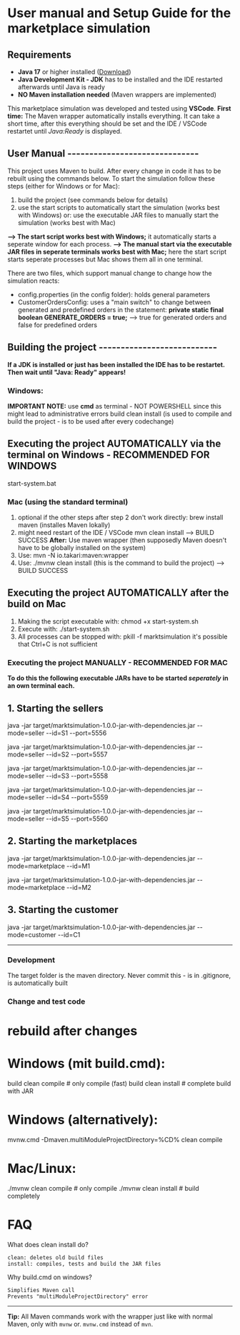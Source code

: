 # User manual and Setup Guide for the marketplace simulation

## Requirements
- **Java 17** or higher installed ([Download](https://adoptium.net/))
- **Java Development Kit - JDK** has to be installed and the IDE restarted afterwards until Java is ready
- **NO Maven installation needed** (Maven wrappers are implemented)

This marketplace simulation was developed and tested using **VSCode**.
**First time:** The Maven wrapper automatically installs everything. It can take a short time, after this everything should be set and the IDE / VSCode restartet until *Java:Ready* is displayed.

## User Manual ------------------------------
This project uses Maven to build. After every change in code it has to be rebuilt using the commands below.
To start the simulation follow these steps (either for Windows or for Mac):
1. build the project (see commands below for details)
2. use the start scripts to automatically start the simulation (works best with Windows)
    or:
    use the executable JAR files to manually start the simulation (works best with Mac)

**--> The start script works best with Windows;** it automatically starts a seperate window for each process. 
**--> The manual start via the executable JAR files in seperate terminals works best with Mac;** here the start script starts seperate processes but Mac shows them all in one terminal.

There are two files, which support manual change to change how the simulation reacts: 
- config.properties (in the config folder): holds general parameters
- CustomerOrdersConfig: uses a "main switch" to change between generated and predefined orders in the statement:
     **private static final boolean GENERATE_ORDERS = true;** --> true for generated orders and false for predefined orders

## Building the project ---------------------------
**If a JDK is installed or just has been installed the IDE has to be restartet. Then wait until "Java: Ready" appears!**
### Windows:
**IMPORTANT NOTE:**  use **cmd** as terminal - NOT POWERSHELL since this might lead to administrative errors
build clean install
    (is used to compile and build the project - is to be used after every codechange)
## Executing the project AUTOMATICALLY via the terminal on Windows - RECOMMENDED FOR WINDOWS
start-system.bat

### Mac (using the standard terminal)
1. optional if the other steps after step 2 don't work directly:
brew install maven 
    (installes Maven lokally)
2. might need restart of the IDE / VSCode
mvn clean install 
    --> BUILD SUCCESS
**After:**
Use maven wrapper (then supposedly Maven doesn't have to be globally installed on the system)
1. Use:
mvn -N io.takari:maven:wrapper
2. Use:
./mvnw clean install
    (this is the command to build the project)
--> BUILD SUCCESS
## Executing the project AUTOMATICALLY after the build on Mac
1. Making the script executable with: 
chmod +x start-system.sh
2. Execute with:
./start-system.sh
3. All processes can be stopped with:
pkill -f marktsimulation 
    it's possible that Ctrl+C is not sufficient

### Executing the project MANUALLY - RECOMMENDED FOR MAC
**To do this the following executable JARs have to be started *seperately* in an own terminal each.**
## 1. Starting the sellers
java -jar target/marktsimulation-1.0.0-jar-with-dependencies.jar --mode=seller --id=S1 --port=5556
 
java -jar target/marktsimulation-1.0.0-jar-with-dependencies.jar --mode=seller --id=S2 --port=5557
 
java -jar target/marktsimulation-1.0.0-jar-with-dependencies.jar --mode=seller --id=S3 --port=5558
 
java -jar target/marktsimulation-1.0.0-jar-with-dependencies.jar --mode=seller --id=S4 --port=5559
 
java -jar target/marktsimulation-1.0.0-jar-with-dependencies.jar --mode=seller --id=S5 --port=5560

## 2. Starting the marketplaces
java -jar target/marktsimulation-1.0.0-jar-with-dependencies.jar --mode=marketplace --id=M1
 
java -jar target/marktsimulation-1.0.0-jar-with-dependencies.jar --mode=marketplace --id=M2

## 3. Starting the customer
java -jar target/marktsimulation-1.0.0-jar-with-dependencies.jar --mode=customer --id=C1


------------------------------


### Development

The target folder is the maven directory.
Never commit this - is in .gitignore, is automatically built

### Change and test code
# rebuild after changes

# Windows (mit build.cmd):
build clean compile     # only compile (fast)
build clean install     # complete build with JAR

# Windows (alternatively):
mvnw.cmd -Dmaven.multiModuleProjectDirectory=%CD% clean compile

# Mac/Linux:
./mvnw clean compile     # only compile
./mvnw clean install     # build completely

# FAQ
What does clean install do?

    clean: deletes old build files
    install: compiles, tests and build the JAR files

Why build.cmd on windows?

    Simplifies Maven call
    Prevents "multiModuleProjectDirectory" error

---
**Tip:** All Maven commands work with the wrapper just like with normal Maven, only with `mvnw` or. `mvnw.cmd` instead of `mvn`.